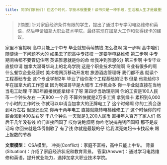 ```yaml
---
title: 同学们家长们！在这个时代，学技术很重要！读书只是一种手段，生活和人生才是最重要的！教育 
---
```

 > [!摘要]
针对家庭经济条件有限的学生，提出了通过中专学习电路维修和英语，然后申请加拿大职业技术学院，最终实现在加拿大工作和获得绿卡的建议。

家里不富裕啊
高中只能上个中专
毕业就想萌萌搞钱
怎么稳啊
第一步啊
高中咱们随便读一下问题不大的
如果去了职高中专技校
一定要学电路维修
第二步啊
中专期间啥都不要管记住啊
英语雅思就是你的命
给我冲到雅思6分
第三步啊
中专毕业
直接申请
加拿大温哥华岛上的北岛学院
这是个职业技术学院啊
专业有很多的啊
什么餐饮企业经营啦
美术啦网页移动开发啦
旅游酒店管理呀
我们都不选
就读个工程基础专业
这个专业学制2年
毕业了给你发个工程基础的证书
但是
他能给你3年在加拿大的工作签证
因为啊温哥华是大城市
工作机会多
你一毕业就直接在当地当电工助理
干满3年直接就能拿绿卡了呀
第四步当助理期间
你的工资是100人民币一个钟头左右
一天800 一个月
不算外快就是2万多工资
拿到绿卡
累积到6,000个小时的工作时长
你就可以申请当加拿大的正牌电工了
这个时候啊
你的工资会涨
到4万左右
但是还没完
你再干两年电工
直接就能转电梯维修工了
这个时候你的时薪会涨到400左右呀
干八个钟头
一天就是3,200人民币
直接年入百万了家人们
然后干几年没有钱
咱们直接回国了
哎你说鲍叔啊
你咋老说搞完钱回国呀
那不是废话吗
你回来就是华侨副歌了
有了钱
你就是最靓的仔
给我漂亮媳妇卡卡找起来
跟上报数的节奏

**文案模型：**
CSA模型。
冲突(Conflict)：家庭不富裕，高中只能上中专。
背景(Situation)：介绍了家庭经济状况和教育背景。
答案(Answer)：通过学习电路维修和英语，提升就业能力，选择加拿大职业技术学院。

